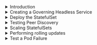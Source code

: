 <details>
<summary>Introduction</summary>
<br>

  <img width="583" alt="image" src="https://user-images.githubusercontent.com/75510135/167283228-48fa1380-e40d-4e22-82ba-7a13fe3d0a97.png">
Introduction#

Now you’ll learn how to deploy a working StatefulSet. The example is intended to demonstrate the way StatefulSets work and reinforce what you’ve already learned. It’s not intended as a production-grade application configuration.

The examples cited will work on Kubernetes clusters running on GCP and GKE. The course’s GitHub repo contains YAML files for other cloud platforms.

If you’re following along, you’ll deploy the following three objects:

    A StorageClass
    A headless Service
    A StatefulSet

To make things easier to follow, you’ll inspect and deploy each object individually. However, all three objects can be grouped in a single YAML file, separated by three dashes. See the app.yml file below.

  ```
  apiVersion: storage.k8s.io/v1
kind: StorageClass
metadata:
  name: flash
provisioner: pd.csi.storage.gke.io
volumeBindingMode: WaitForFirstConsumer
allowVolumeExpansion: true
parameters:
  type: pd-ssd
---
# Headless Service for StatefulSet Pod DNS names
apiVersion: v1
kind: Service
metadata:
  name: tkb-sts
  labels:
    app: web
spec:
  ports:
  - port: 80
    name: web
  clusterIP: None
  selector:
    app: web
---
apiVersion: apps/v1
kind: StatefulSet
metadata:
  name: tkb-sts
spec:
  replicas: 3 
  selector:
    matchLabels:
      app: web
  serviceName: "tkb-sts"
  template:
    metadata:
      labels:
        app: web
    spec:
      terminationGracePeriodSeconds: 10
      containers:
      - name: ctr-web
        image: nginx:latest
        ports:
        - containerPort: 80
          name: web
        volumeMounts:
        - name: www
          mountPath: /usr/share/nginx/html
  volumeClaimTemplates:
  - metadata:
      name: www
    spec:
      accessModes: [ "ReadWriteOnce" ]
      storageClassName: "flash"
      resources:
        requests:
          storage: 1Gi
  ```
  
  Deploying the StorageClass
  StatefulSets that use volumes need to be able to create them dynamically. You need two objects to do this:

    StorageClass (SC)
    PersistentVolumeClaim (PVC)

The following YAML is from the gcp-sc.yml file and defines a StorageClass object called flash, that will dynamically provision SSD volumes (type=pd-ssd) from GCP using the GCP persistent disk CSI driver (pd.csi.storage.gke.io). It will only work on Kubernetes clusters running on GCP or GKE with the CSI driver enabled. YAML files for creating StorageClasses on other cloud platforms, including AWS, Azure, and Linode, are also provided in the repo.
  
  ```
  apiVersion: storage.k8s.io/v1
kind: StorageClass
metadata:
  name: flash
provisioner: pd.csi.storage.gke.io
volumeBindingMode: WaitForFirstConsumer
allowVolumeExpansion: true
parameters:
  type: pd-ssd
  ```
  
  <img width="904" alt="image" src="https://user-images.githubusercontent.com/75510135/167283426-76fc4622-a6b7-46cc-951b-d73c54fdf809.png">

  
</details>

<details>
<summary>Creating a Governing Headless Service</summary>
<br>

  When learning about headless Services, it can be useful to visualize a Service object with a head and a tail. The head is the stable IP exposed on the network, and the tail is the list of Pods it will send traffic to. Therefore, a headless Service is a Service object without a ClusterIP.
Example#

The following YAML is the headless-svc.yml file and describes a headless Service, called dullahan, with no IP address (spec.clusterIP: None).

  ```
  apiVersion: v1
kind: Service
metadata:
  name: dullahan
  labels:
    app: web
spec:
  ports:
  - port: 80
    name: web
  clusterIP: None
  selector:
    app: web
  ```
  The only difference to a regular Service is that a headless Service must set the value clusterIP to None.

When combined with a StatefulSet, headless Services create predictable stable DNS entries for every Pod that matches the StatefulSets label selector. You’ll see this in a later step.

Deploy the headless Service to your cluster.

  <img width="688" alt="image" src="https://user-images.githubusercontent.com/75510135/167283540-7a883695-eb90-4a6a-8c46-2583817540af.png">

  
</details>

<details>
<summary>Deploy the StatefulSet</summary>
<br>

  <img width="548" alt="image" src="https://user-images.githubusercontent.com/75510135/167283572-55d636df-42d7-4083-8352-a739a093eeb8.png">

  With the StorageClass and headless Service in place, it’s time to deploy the StatefulSet.

The following YAML is the sts.yml file and defines the StatefulSet. Remember: this is for learning purposes only; it’s not intended as a production-grade deployment of an application.

  ```
  apiVersion: apps/v1
kind: StatefulSet
metadata:
  name: tkb-sts
spec:
  replicas: 3 
  selector:
    matchLabels:
      app: web
  serviceName: "dullahan"
  template:
    metadata:
      labels:
        app: web
    spec:
      terminationGracePeriodSeconds: 10
      containers:
      - name: ctr-web
        image: nginx:latest
        ports:
        - containerPort: 80
          name: web
        volumeMounts:
        - name: webroot
          mountPath: /usr/share/nginx/html
  volumeClaimTemplates:
  - metadata:
      name: webroot
    spec:
      accessModes: [ "ReadWriteOnce" ]
      storageClassName: "flash"
      resources:
        requests:
          storage: 1Gi
  ```
  
  <img width="883" alt="image" src="https://user-images.githubusercontent.com/75510135/167283783-2cab7c27-5fd4-4d65-844d-0dfa57fd508a.png">

  <img width="903" alt="image" src="https://user-images.githubusercontent.com/75510135/167283789-06b2240b-f194-487f-a695-34a0d6e68272.png">

  <img width="957" alt="image" src="https://user-images.githubusercontent.com/75510135/167283796-534189fb-f53d-4bf7-a5ac-e5da95a6dd4d.png">

  <img width="920" alt="image" src="https://user-images.githubusercontent.com/75510135/167283804-2457b0e8-ec44-4785-b439-9c5f1637783b.png">

  <img width="895" alt="image" src="https://user-images.githubusercontent.com/75510135/167283813-05c72353-1b7c-4e49-9a9c-d84e18ab32ae.png">

  
</details>

<details>
<summary>Testing Peer Discovery</summary>
<br>

  You know that pairing a headless Service with a StatefulSet creates DNS SRV records for each StatefulSet Pod that matches the Service’s label selector. You already have a headless Service and 3 StatefulSet Pods running, so you should have three DNS SRV records – one for each Pod.
How DNS hostnames subdomains work with StatefulSets#

By default, Kubernetes places all objects within the cluster.local DNS subdomain. You can choose something different, but most lab environments use this domain, so we’ll assume it in this example. Within that domain, Kubernetes constructs DNS subdomains as follows:

<object-name>.<service-name>.<namespace>.svc.cluster.local

    svc indicates the subdomain for objects behind a Service.

So far, you’ve got three Pods, called tkb-sts-0, tkb-sts-1, and tkb-sts-2, governed by the dullahan headless Service. This means the 3 Pods will have the following fully qualified DNS names:

    tkb-sts-0.dullahan.default.svc.cluster.local
    tkb-sts-1.dullahan.default.svc.cluster.local
    tkb-sts-2.dullahan.default.svc.cluster.local

To test this, you’ll deploy a jump-pod that has the DNS dig utility pre-installed. You’ll exec onto that Pod, and you’ll use dig to query DNS for SRV records in the dullahan.default.svc.cluster.local subdomain.

The following YAML is the jump-pod.yml file.

  ```
  apiVersion: v1
kind: Pod
metadata:
  name: jump-pod
spec:
  terminationGracePeriodSeconds: 1
  containers:
  - image: nigelpoulton/curl:1.0
    name: jump-ctr
    tty: true
    stdin: true
  ```
  
  <img width="904" alt="image" src="https://user-images.githubusercontent.com/75510135/167284174-199d6e28-71bd-4b54-bb91-7d11cfb8dd72.png">

  <img width="915" alt="image" src="https://user-images.githubusercontent.com/75510135/167284187-4f1b49d3-8df5-40b5-b90a-8f473c571ca1.png">

  
</details>

<details>
<summary>Scaling StatefulSets</summary>
<br>

  Each time a StatefulSet is scaled up, a Pod and a PVC is created. However, when scaling a StatefulSet down, the Pod is terminated but the PVC is not. This means future scale up operations only need to create a new Pod, which is then connected to the surviving PVC. The StatefulSet controller includes all of the intelligence to track and manage these mappings between Pods and PVCs.

You currently have 3 StatefulSet Pod replicas and 3 PVCs. Edit the sts.yml file and change the replica count from 3 down to 2 and save your change. When you’ve done that, run the following command to repost the YAML file to the cluster.

  <img width="917" alt="image" src="https://user-images.githubusercontent.com/75510135/167284389-98266d3f-99cc-4d34-8928-fa965b003a80.png">

  The fact that all three PVCs still exist means that scaling back up to three replicas only requires a new Pod to be created. As the name of the surviving PVC is webroot-tkb-sts-2, the StatefulSet controller knows to automatically connect it to the new Pod.

Edit the sts.yml file and increment the number of replicas back to 3 and save your change. When you’ve done that, repost the YAML file to the API server with the following command.

  <img width="904" alt="image" src="https://user-images.githubusercontent.com/75510135/167284403-f9e06414-ce5f-4c21-8b9b-456b4a1fd290.png">

  It’s worth noting that scale down operations will be put on hold if any of the Pods are in a failed state. This is to protect the resiliency of the app and integrity of its data.

Finally, it’s possible to tweak the controlled and ordered starting and stopping of Pods via the StatefulSet’s spec.podManagementPolicy property.

The default setting is OrderedReady and implements the strict methodical ordering previously explained. Setting the value to Parallel will cause the StatefulSet to act more like a Deployment, where Pods are created and deleted in parallel. For example, scaling from 2 > 5 Pods will create all three new Pods instantaneously, and scaling down from 5 > 2 will delete three Pods in parallel. StatefulSet naming rules are still implemented, and the setting only applies to scaling operations and does not impact rolling updates.
Performing rolling updates#

StatefulSets support rolling updates. You update the image version in the YAML and repost it to the API server. Once authenticated and authorized, the controller will replace old Pods with new ones. However, the process always starts with the highest numbered Pod and works down through the set, one at a time, until all Pods are on the new version. The controller also waits for each new Pod to be running and ready before replacing the one with the next lowest index ordinal.

For more information, run $ kubectl explain sts.spec.updateStrategy.

</details>
  
<details>
<summary> Performing rolling updates</summary>
<br>

 

StatefulSets support rolling updates. You update the image version in the YAML and repost it to the API server. Once authenticated and authorized, the controller will replace old Pods with new ones. However, the process always starts with the highest numbered Pod and works down through the set, one at a time, until all Pods are on the new version. The controller also waits for each new Pod to be running and ready before replacing the one with the next lowest index ordinal.

For more information, run $ kubectl explain sts.spec.updateStrategy.

</details>
  
<details>
<summary>Test a Pod Failure</summary>
<br>

  A simple way to test a failure is to manually delete a Pod. This will delete the Pod but not the associated PVC. The StatefulSet controller will notice the observed state varys from the desired state, realize that a Pod has been deleted, and start a new identical Pod in its place. This new Pod will have the same name and will be connected to the same PVC.

Let’s test it.

Confirm that you have three healthy Pods in your StatefulSet.

  <img width="660" alt="image" src="https://user-images.githubusercontent.com/75510135/167284793-092c759a-b60a-46ac-b0da-8c0545afaa1e.png">

  You’re about to delete the tkb-sts-0 Pod. But before you do that, let’s use $ kubectl describe to confirm the PVC it’s currently using. You don’t need to do this, as you can deduce the name of the PVC from the name of the volumeClaimTemplate and the StatefulSet. However, it’s good to confirm.
  
  <img width="896" alt="image" src="https://user-images.githubusercontent.com/75510135/167284800-95be0c67-d5fd-4dcc-89ae-359d563c475c.png">

  <img width="955" alt="image" src="https://user-images.githubusercontent.com/75510135/167284806-114e9169-46a2-4d7c-ad32-0eba0ee243c2.png">

  <img width="895" alt="image" src="https://user-images.githubusercontent.com/75510135/167284812-940edd3b-c5e5-4522-b969-c389889842ed.png">

  Deleting StatefulSets#

Earlier in the chapter, you learned that deleting a StatefulSet doesn’t terminate managed Pods in order. Therefore, if your application needs Pods shutting down in order, you should scale the StatefulSet to 0 replicas before initiating the delete operation.

Scale your StatefulSet to 0 replicas and confirm the operation. It may take a few seconds for the set to scale all the way down to 0.
  
  <img width="884" alt="image" src="https://user-images.githubusercontent.com/75510135/167284816-e73eb42a-540a-43f9-a69f-f0c1207898ce.png">

  
</details>
  
